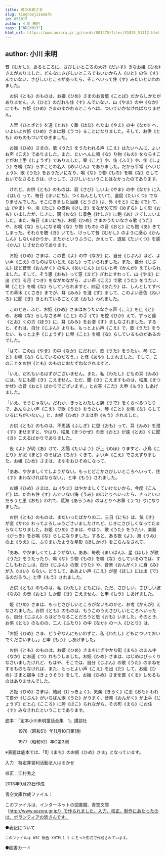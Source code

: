 ```yaml
---
title: 町のお姫さま
slug: tingnoojisama7b
id: 051015
author: 小川 未明
tags: ["NDCK913"]
html_url: https://www.aozora.gr.jp/cards/001475/files/51015_51312.html
---
```


## author: 小川 未明

昔《むかし》、あるところに、さびしいところの大好《だいす》きなお姫《ひめ》さまがありました。どんなにさびしいところでもいいから人《ひと》の住《す》んでいない、さびしいところがあったら、そこへいって住《す》みたいといわれました。

　お供《とも》のものは、お姫《ひめ》さまのお言葉《ことば》だからしかたがありません。人《ひと》のだれも住《す》んでいない、山《やま》の中《なか》にでも、お姫《ひめ》さまのゆかれるところへは、ついていかなければなりません。

　人里《ひとざと》を遠《とお》く離《はな》れた山《やま》の中《なか》へ、いよいよお姫《ひめ》さまは移《うつ》ることになりました。そして、お供《とも》のものもついてゆきました。

　お姫《ひめ》さまの、歌《うた》をうたわれる声《こえ》はたいへんに、よいお声《こえ》でありました。また、たいへんに鳴《な》り物《もの》をならすことがお上手《じょうず》でありました。琴《こと》や、笛《ふえ》や、笙《しょう》を鳴《な》らすことの名人《めいじん》でありました。だから平常《へいじょう》、歌《うた》をおうたいになり、鳴《な》り物《もの》を鳴《な》らしておいでなさるときは、けっして、さびしいということはなかったのであります。

　けれど、お供《とも》のものは、寂《さび》しい山《やま》の中《なか》に入《はい》って、毎日《まいにち》、つくねんとしていて、退屈《たいくつ》でなりませんでした。そこにきました当座《とうざ》は、外《そと》に出《で》て、山《やま》や、渓《たに》の景色《けしき》をながめて珍《めずら》しく思《おも》いましたが、じきに、同《おな》じ景色《けしき》に飽《あ》きてしまいました。また、毎日《まいにち》、お姫《ひめ》さまのうたいなさる歌《うた》や、お鳴《な》らしになる鳴《な》り物《もの》の音《おと》にも飽《あ》きてしまった。それらを聴《き》いても、けっして昔《むかし》のように感心《かんしん》しないばかりか、またかというふうに、かえって、退屈《たいくつ》を感《かん》じさせたのであります。

　お姫《ひめ》さまは、この世《よ》の中《なか》に、自分《じぶん》ほど、よい声《こえ》のものはないと思《おも》っていられました。また、自分《じぶん》ほど音楽《おんがく》の名人《めいじん》はないと考《かんが》えていられました。そして、そう思《おも》って窓《まど》ぎわにすわって、山《やま》に出《で》る月《つき》をながめながら、よい声《こえ》で歌《うた》をうたい、琴《こと》を鳴《な》らしていられますと、四辺《あたり》は、しんとしてすべての草木《くさき》までが、耳《みみ》を澄《す》まして、このよい音色《ねいろ》に聞《き》きとれているごとく思《おも》われました。

　このとき、ふと、お姫《ひめ》さまはおうたいなさる声《こえ》を止《と》め、お鳴《な》らしなさる琴《こと》の手《て》を控《ひか》えて、ずっと遠《とお》くの方《ほう》に、耳《みみ》をお澄《す》ましなされました。すると、それは、自分《じぶん》よりも、もっとよい声《こえ》で、歌《うた》をうたい、もっと上手《じょうず》に琴《こと》を鳴《な》らしているものがあるのでした。

「はて、この山《やま》の中《なか》にだれが、歌《うた》をうたい、琴《こと》を鳴《な》らしているのだろう。」と怪《あや》しまれました。そして、このことをお供《とも》のものにおたずねなされますと、

「いえ、だれもいるはずがございません。また、私《わたし》どもの耳《みみ》には、なにも聞《き》こえません。ただ、聞《き》こえますものは、松風《まつかぜ》の音《おと》ばかりでございます。」とお答《こた》え申《もう》しあげました。

「いえ、そうじゃない。だれか、きっとわたしと腕《うで》をくらべるつもりで、あんなよい声《こえ》で歌《うた》をうたい、琴《こと》を鳴《な》らしているにちがいない。」と、お姫《ひめ》さまは申《もう》されました。

　お供《とも》のものは、不思議《ふしぎ》に思《おも》って、耳《みみ》を澄《す》ませますと、やはり、松風《まつかぜ》の音《おと》が遠《とお》くに聞《き》こえるばかりでありました。

　夜《よ》が明《あ》けて、太陽《たいよう》が上《のぼ》りますと、小鳥《ことり》が窓《まど》のそば近《ちか》くきて、よい声《こえ》でさえずりました。お姫《ひめ》さまは、まゆをおひそめになって、

「ああ、やかましくてしようがない。もっとどこかさびしいところへいって、住《す》まわなければならない。」と申《もう》されました。

　お姫《ひめ》さまは、山《やま》はやかましくていけないから、今度《こんど》は、だれも住《す》んでいない海《うみ》のほとりへいったら、きっといいだろうと思《おも》われて、荒海《あらうみ》のほとりへお移《うつ》りになりました。

　お供《とも》のものは、まだいったばかりの二、三日《にち》は、気《き》が変《かわ》わってよろしゅうごさいましたけれど、じきにさびしくなってたまらなくなりました。お姫《ひめ》さまは、やはり、歌《うた》をうたい、楽器《がっき》をお鳴《な》らしになりました。すると、ある夜《よ》、海《うみ》の上《うえ》に、ふりまいたような星影《ほしかげ》をごらんなされて、

「ああ、やかましくてしようがない。ああ、毎晩《まいばん》、星《ほし》が歌《うた》をうたったり、鳴《な》り物《もの》を鳴《な》らしているのでは、すこしもわたしは、自分《じぶん》の歌《うた》や、音楽《おんがく》に身《み》が入《はい》らない。どうして、ああよい声《こえ》が星《ほし》には出《で》るのだろう。」と申《もう》されました。

　お供《とも》のものは、私《わたし》どもには、ただ、さびしい、さびしい波《なみ》の音《おと》しか聞《き》こえません、と申《もう》しあげました。

　姫《ひめ》さまは、もっとさびしいところがないものかと、お考《かんが》えなされました。お供《とも》のものは、もうこのうえさびしいところへいったら、自分《じぶん》らはどうなることだろうと思《おも》いました。そのとき、お供《とも》のものの、二人《ふたり》の中《なか》の一人《ひとり》は、

「お姫《ひめ》さま、どうぞなんにもいわずに、私《わたし》どもについておいでくださいまし。」と申《もう》しあげました。

　お供《とも》のものは、お姫《ひめ》さまをにぎやかな街《まち》のまん中《なか》にお連《つ》れもうしました。お姫《ひめ》さまは、はじめはびっくりなさいましたけれど、もはや、そこでは、自分《じぶん》の歌《うた》のまねをするものもなければ、また、もっとよい声《こえ》を出《だ》して、お姫《ひめ》さまと競争《きょうそう》をして、お姫《ひめ》さまを苦《くる》しめるものはありませんでした。

　お姫《ひめ》さまは、結局《けっきょく》、気楽《きらく》に思《おも》われて自分《じぶん》がいちばん歌《うた》がうまく、音楽《おんがく》が上手《じょうず》だと心《こころ》に誇《ほこ》られながら、その町《まち》にお住《す》みなされたということであります。













底本：「定本小川未明童話全集　1」講談社

　　　1976（昭和51）年11月10日第1刷

　　　1977（昭和52）年C第3刷

※表題は底本では、「町《まち》のお姫《ひめ》さま」となっています。

入力：特定非営利活動法人はるかぜ

校正：江村秀之

2013年9月23日作成

青空文庫作成ファイル：

このファイルは、インターネットの図書館、青空文庫（http://www.aozora.gr.jp/）で作られました。入力、校正、制作にあたったのは、ボランティアの皆さんです。











●表記について


	このファイルは W3C 勧告 XHTML1.1 にそった形式で作成されています。







●図書カード